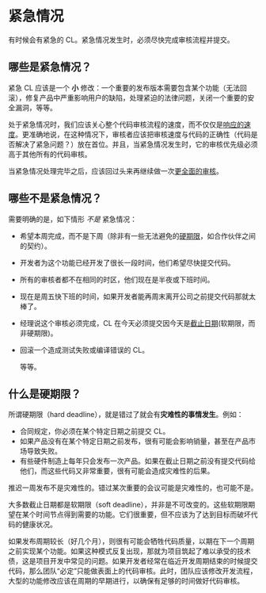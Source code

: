 # 紧急情况

有时候会有紧急的 CL。紧急情况发生时，必须尽快完成审核流程并提交。

## 哪些是紧急情况？ <a id="what"></a>

紧急 CL 应该是一个 **小** 修改：一个重要的发布版本需要包含某个功能（无法回滚），修复产品中严重影响用户的缺陷，处理紧迫的法律问题，关闭一个重要的安全漏洞，等等。

处于紧急情况时，我们应该关心整个代码审核流程的速度，而不仅仅是[响应的速度](index/speed.md)。更准确地说，在这种情况下，审核者应该把审核速度与代码的正确性（代码是否解决了紧急问题？）放在首位。并且，当紧急情况发生时，它的审核优先级必须高于其他所有的代码审核。

当紧急情况处理完毕之后，应该回过头来再继续做一次[更全面的审核](index/looking-for.md)。

## 哪些不是紧急情况？ <a id="not"></a>

需要明确的是，如下情形 _不是_ 紧急情况：

* 希望本周完成，而不是下周（除非有一些无法避免的[硬期限](emergencies.md#deadlines)，如合作伙伴之间的契约）。
* 开发者为这个功能已经开发了很长一段时间，他们希望尽快提交代码。
* 所有的审核者都不在相同的时区，他们现在是半夜或下班时间。
* 现在是周五快下班的时间，如果开发者能再周末离开公司之前提交代码那就太棒了。
* 经理说这个审核必须完成，CL 在今天必须提交因今天是[截止日期](emergencies.md#deadlines)\(软期限，而非硬期限\)。
* 回滚一个造成测试失败或编译错误的 CL。

  等等。

## 什么是硬期限？ <a id="deadlines"></a>

所谓硬期限（hard deadline），就是错过了就会有**灾难性的事情发生**。例如：

* 合同规定，你必须在某个特定日期之前提交 CL。
* 如果产品没有在某个特定日期之前发布，很有可能会影响销量，甚至在产品市场导致失败。
* 有些硬件制造上每年只会发布一次产品。如果在截止日期之前没有提交代码给他们，而这些代码又非常重要，很有可能会造成灾难性的后果。

推迟一周发布不是灾难性的。错过某次重要的会议可能是灾难性的，也可能不是。

大多数截止日期都是软期限（soft deadline），并非是不可改变的。这些软期限期望在某个时间节点得到需要的功能。它们很重要，但不应该为了达到目标而破坏代码的健康状况。

如果发布周期较长（好几个月），则很有可能会牺牲代码质量，以期在下一个周期之前实现某个功能。如果这种模式反复出现，那就为项目筑起了难以承受的技术债，这是项目开发中常见的问题。如果开发者经常在临近开发周期结束的时候提交代码，那么团队“必定”只能做表面上的代码审核。此时，团队应该修改开发流程，大型的功能修改应该在周期的早期进行，以确保有足够的时间做好代码审核。

